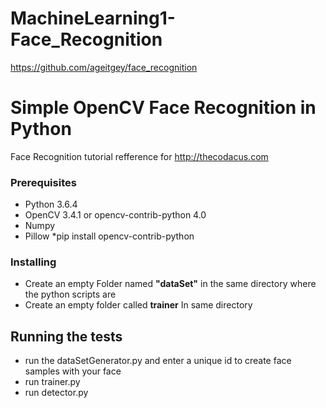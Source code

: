 # MachineLearning1-Face_Recognition
https://github.com/ageitgey/face_recognition


# Simple OpenCV Face Recognition in Python

Face Recognition tutorial refference for http://thecodacus.com 

### Prerequisites
* Python 3.6.4
* OpenCV 3.4.1 or opencv-contrib-python 4.0
* Numpy
* Pillow
*pip install opencv-contrib-python

### Installing

* Create an empty Folder named **"dataSet"** in the same directory where the python scripts are 
* Create an empty folder called **trainer** In same directory 

## Running the tests

* run the dataSetGenerator.py and enter a unique id to create face samples with your face
* run trainer.py
* run detector.py
